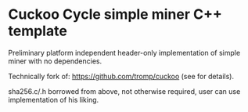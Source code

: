 # Cuckoo Cycle simple miner C++ template
Preliminary platform independent header-only implementation of simple miner with no dependencies.

Technically fork of: https://github.com/tromp/cuckoo (see for details).

sha256.c/.h borrowed from above, not otherwise required, user can use implementation of his liking.